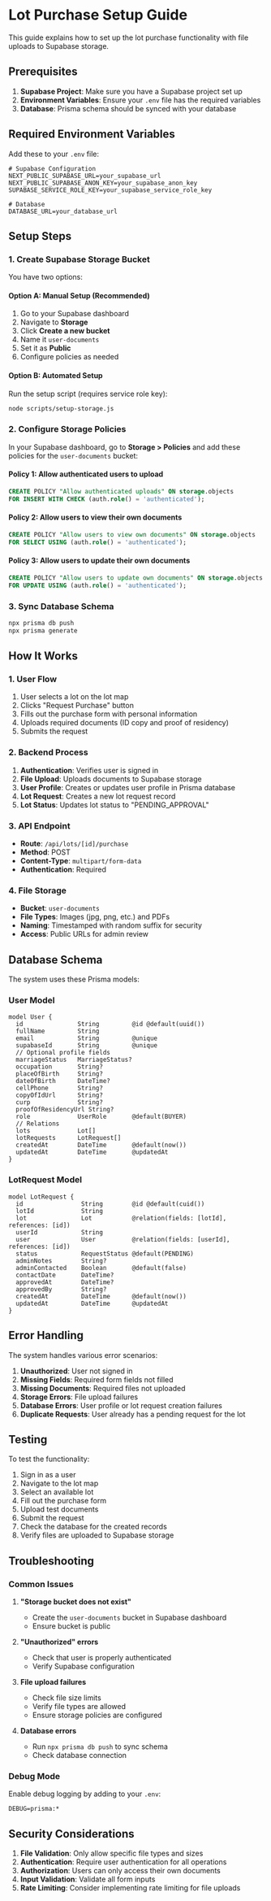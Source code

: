 # Lot Purchase Setup Guide

This guide explains how to set up the lot purchase functionality with file uploads to Supabase storage.

## Prerequisites

1. **Supabase Project**: Make sure you have a Supabase project set up
2. **Environment Variables**: Ensure your `.env` file has the required variables
3. **Database**: Prisma schema should be synced with your database

## Required Environment Variables

Add these to your `.env` file:

```env
# Supabase Configuration
NEXT_PUBLIC_SUPABASE_URL=your_supabase_url
NEXT_PUBLIC_SUPABASE_ANON_KEY=your_supabase_anon_key
SUPABASE_SERVICE_ROLE_KEY=your_supabase_service_role_key

# Database
DATABASE_URL=your_database_url
```

## Setup Steps

### 1. Create Supabase Storage Bucket

You have two options:

#### Option A: Manual Setup (Recommended)
1. Go to your Supabase dashboard
2. Navigate to **Storage**
3. Click **Create a new bucket**
4. Name it `user-documents`
5. Set it as **Public**
6. Configure policies as needed

#### Option B: Automated Setup
Run the setup script (requires service role key):

```bash
node scripts/setup-storage.js
```

### 2. Configure Storage Policies

In your Supabase dashboard, go to **Storage > Policies** and add these policies for the `user-documents` bucket:

#### Policy 1: Allow authenticated users to upload
```sql
CREATE POLICY "Allow authenticated uploads" ON storage.objects
FOR INSERT WITH CHECK (auth.role() = 'authenticated');
```

#### Policy 2: Allow users to view their own documents
```sql
CREATE POLICY "Allow users to view own documents" ON storage.objects
FOR SELECT USING (auth.role() = 'authenticated');
```

#### Policy 3: Allow users to update their own documents
```sql
CREATE POLICY "Allow users to update own documents" ON storage.objects
FOR UPDATE USING (auth.role() = 'authenticated');
```

### 3. Sync Database Schema

```bash
npx prisma db push
npx prisma generate
```

## How It Works

### 1. User Flow
1. User selects a lot on the lot map
2. Clicks "Request Purchase" button
3. Fills out the purchase form with personal information
4. Uploads required documents (ID copy and proof of residency)
5. Submits the request

### 2. Backend Process
1. **Authentication**: Verifies user is signed in
2. **File Upload**: Uploads documents to Supabase storage
3. **User Profile**: Creates or updates user profile in Prisma database
4. **Lot Request**: Creates a new lot request record
5. **Lot Status**: Updates lot status to "PENDING_APPROVAL"

### 3. API Endpoint
- **Route**: `/api/lots/[id]/purchase`
- **Method**: POST
- **Content-Type**: `multipart/form-data`
- **Authentication**: Required

### 4. File Storage
- **Bucket**: `user-documents`
- **File Types**: Images (jpg, png, etc.) and PDFs
- **Naming**: Timestamped with random suffix for security
- **Access**: Public URLs for admin review

## Database Schema

The system uses these Prisma models:

### User Model
```prisma
model User {
  id               String         @id @default(uuid())
  fullName         String
  email            String         @unique
  supabaseId       String         @unique
  // Optional profile fields
  marriageStatus   MarriageStatus?
  occupation       String?
  placeOfBirth     String?
  dateOfBirth      DateTime?
  cellPhone        String?
  copyOfIdUrl      String?
  curp             String?
  proofOfResidencyUrl String?
  role             UserRole       @default(BUYER)
  // Relations
  lots             Lot[]
  lotRequests      LotRequest[]
  createdAt        DateTime       @default(now())
  updatedAt        DateTime       @updatedAt
}
```

### LotRequest Model
```prisma
model LotRequest {
  id                String        @id @default(cuid())
  lotId             String
  lot               Lot           @relation(fields: [lotId], references: [id])
  userId            String
  user              User          @relation(fields: [userId], references: [id])
  status            RequestStatus @default(PENDING)
  adminNotes        String?
  adminContacted    Boolean       @default(false)
  contactDate       DateTime?
  approvedAt        DateTime?
  approvedBy        String?
  createdAt         DateTime      @default(now())
  updatedAt         DateTime      @updatedAt
}
```

## Error Handling

The system handles various error scenarios:

1. **Unauthorized**: User not signed in
2. **Missing Fields**: Required form fields not filled
3. **Missing Documents**: Required files not uploaded
4. **Storage Errors**: File upload failures
5. **Database Errors**: User profile or lot request creation failures
6. **Duplicate Requests**: User already has a pending request for the lot

## Testing

To test the functionality:

1. Sign in as a user
2. Navigate to the lot map
3. Select an available lot
4. Fill out the purchase form
5. Upload test documents
6. Submit the request
7. Check the database for the created records
8. Verify files are uploaded to Supabase storage

## Troubleshooting

### Common Issues

1. **"Storage bucket does not exist"**
   - Create the `user-documents` bucket in Supabase dashboard
   - Ensure bucket is public

2. **"Unauthorized" errors**
   - Check that user is properly authenticated
   - Verify Supabase configuration

3. **File upload failures**
   - Check file size limits
   - Verify file types are allowed
   - Ensure storage policies are configured

4. **Database errors**
   - Run `npx prisma db push` to sync schema
   - Check database connection

### Debug Mode

Enable debug logging by adding to your `.env`:

```env
DEBUG=prisma:*
```

## Security Considerations

1. **File Validation**: Only allow specific file types and sizes
2. **Authentication**: Require user authentication for all operations
3. **Authorization**: Users can only access their own documents
4. **Input Validation**: Validate all form inputs
5. **Rate Limiting**: Consider implementing rate limiting for file uploads
